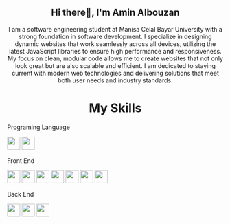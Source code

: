 <h2 align="center"> Hi there👋, I'm Amin Albouzan </h2>


<p align="center">
I am a software engineering student at Manisa Celal Bayar University with a strong foundation in software development. I specialize in designing dynamic websites that work seamlessly across all devices, utilizing the latest JavaScript libraries to ensure high performance and responsiveness. My focus on clean, modular code allows me to create websites that not only look great but are also scalable and efficient. I am dedicated to staying current with modern web technologies and delivering solutions that meet both user needs and industry standards.
  
<p>




<h1 align="center">My Skills</h1>


<p>Programing Language</p>
<p >
<img src="https://img.shields.io/badge/-%2300599C?style=flat&logo=c&logoColor=white" width="auto" height="30px"/>




<img src="https://img.shields.io/badge/Java-%23ED8B00?style=flat&logo=java&logoColor=white" width="auto" height="30px"/>
</p>






<p>Front End</p>
<p>


  
<img src="https://img.shields.io/badge/html5-%23E34F26?style=flat&logo=html5&logoColor=white" width="auto" height="30px"/>


<img src="https://img.shields.io/badge/css3-%231572B6?style=flat&logo=css3&logoColor=white" width="auto"  height="30px" />


<img src="https://img.shields.io/badge/javascript-%23F7DF1E?style=flat&logo=javascript&logoColor=white" width="auto"  height="30px" />

<img src="https://img.shields.io/badge/Bootstrap-%23563D7C?style=flat&logo=bootstrap&logoColor=white"  width="auto"  height="30px"/>

<img src="https://img.shields.io/badge/React-%2361DAFB?style=flat&logo=react&logoColor=black" width="auto"  height="30px"/>

<img src="https://img.shields.io/badge/Redux-%23764ABC?style=flat&logo=redux&logoColor=white" width="auto"  height="30px"/>

<img src="https://img.shields.io/badge/React%20Router-%23CA4245?style=flat&logo=react-router&logoColor=white" width="auto" height="30px"/>



</p>

<p>Back End</p>
<P>
<img src="https://img.shields.io/badge/Node.js-%23339933?style=flat&logo=node.js&logoColor=white" width="auto"  height="30px"/>

<img src="https://img.shields.io/badge/Express.js-%23000000?style=flat&logo=express&logoColor=white" width="auto"  height="30px"/>

<img src="https://img.shields.io/badge/MySQL-%234479A1?style=flat&logo=mysql&logoColor=white" width="auto"  height="30px"/>
  
</P>

